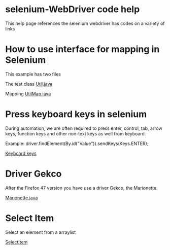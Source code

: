 # selenium-WebDriver code help
This help page references the selenium webdriver has codes on a variety of links

# How to use interface for mapping in Selenium
This example has two files

The test class [Util.java](https://github.com/andreddias/selenium-WebDriver/blob/master/Util.java)

Mapping [UtilMap.java](https://github.com/andreddias/selenium-WebDriver/blob/master/UtilMap.java)

# Press keyboard keys in selenium
During automation, we are often required to press enter, control, tab, arrow keys, function keys and other non-text keys as well from keyboard.

Example: driver.findElement(By.id("Value")).sendKeys(Keys.ENTER);

[Keyboard keys](https://github.com/andreddias/selenium-WebDriver/blob/master/Keyboard%20keys)

# Driver Gekco
After the Firefox 47 version you have use a driver Gekco, the Marionette.

[Marionette.java](https://github.com/andreddias/selenium-WebDriver/blob/master/Marionette.java)

# Select Item
Select an element from a arraylist

[SelectItem](SelectItem)
